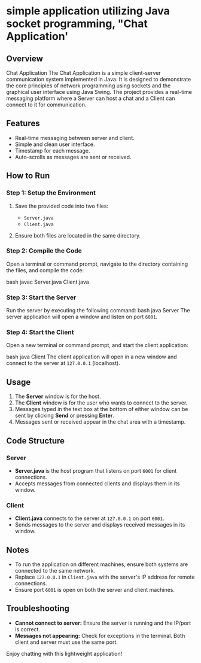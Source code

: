 # simple application utilizing Java socket programming, "Chat Application'

## Overview

Chat Application
The Chat Application is a simple client-server communication system implemented in Java. It is designed to demonstrate the core principles of network programming using sockets and the graphical user interface using Java Swing. The project provides a real-time messaging platform where a Server can host a chat and a Client can connect to it for communication.


## Features

- Real-time messaging between server and client.
- Simple and clean user interface.
- Timestamp for each message.
- Auto-scrolls as messages are sent or received.


## How to Run

### Step 1: Setup the Environment
1. Save the provided code into two files:
   - `Server.java`
   - `Client.java`

2. Ensure both files are located in the same directory.

### Step 2: Compile the Code
Open a terminal or command prompt, navigate to the directory containing the files, and compile the code:

bash
javac Server.java Client.java

### Step 3: Start the Server
Run the server by executing the following command:
bash
java Server
The server application will open a window and listen on port `6001`.

### Step 4: Start the Client
Open a new terminal or command prompt, and start the client application:

bash
java Client
The client application will open in a new window and connect to the server at `127.0.0.1` (localhost).

## Usage

1. The **Server** window is for the host.
2. The **Client** window is for the user who wants to connect to the server.
3. Messages typed in the text box at the bottom of either window can be sent by clicking **Send** or pressing **Enter**.
4. Messages sent or received appear in the chat area with a timestamp.


## Code Structure

### Server
- **Server.java** is the host program that listens on port `6001` for client connections.
- Accepts messages from connected clients and displays them in its window.

### Client
- **Client.java** connects to the server at `127.0.0.1` on port `6001`.
- Sends messages to the server and displays received messages in its window.

## Notes
- To run the application on different machines, ensure both systems are connected to the same network.
- Replace `127.0.0.1` in `Client.java` with the server's IP address for remote connections.
- Ensure port `6001` is open on both the server and client machines.


## Troubleshooting
- **Cannot connect to server:** Ensure the server is running and the IP/port is correct.
- **Messages not appearing:** Check for exceptions in the terminal. Both client and server must use the same port.

Enjoy chatting with this lightweight application!
